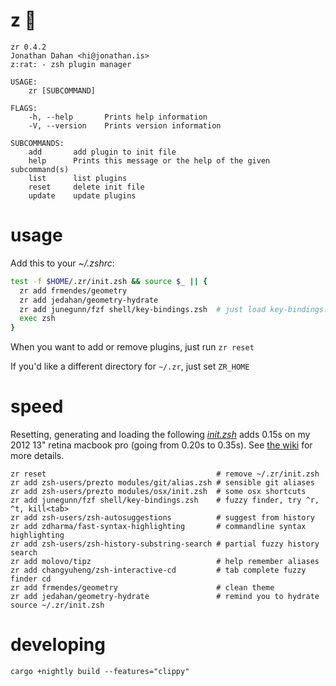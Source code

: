 # z :rat:

    zr 0.4.2
    Jonathan Dahan <hi@jonathan.is>
    z:rat: - zsh plugin manager

    USAGE:
        zr [SUBCOMMAND]

    FLAGS:
        -h, --help       Prints help information
        -V, --version    Prints version information

    SUBCOMMANDS:
        add       add plugin to init file
        help      Prints this message or the help of the given subcommand(s)
        list      list plugins
        reset     delete init file
        update    update plugins


# usage

Add this to your *~/.zshrc*:

```zsh
test -f $HOME/.zr/init.zsh && source $_ || {
  zr add frmendes/geometry
  zr add jedahan/geometry-hydrate
  zr add junegunn/fzf shell/key-bindings.zsh  # just load key-bindings.zsh
  exec zsh
}
```

When you want to add or remove plugins, just run `zr reset`

If you'd like a different directory for `~/.zr`, just set `ZR_HOME`

# speed

Resetting, generating and loading the following _[init.zsh][]_ adds 0.15s on my 2012 13" retina macbook pro (going from 0.20s to 0.35s).
See [the wiki](/wiki) for more details.

    zr reset                                      # remove ~/.zr/init.zsh
    zr add zsh-users/prezto modules/git/alias.zsh # sensible git aliases
    zr add zsh-users/prezto modules/osx/init.zsh  # some osx shortcuts
    zr add junegunn/fzf shell/key-bindings.zsh    # fuzzy finder, try ^r, ^t, kill<tab>
    zr add zsh-users/zsh-autosuggestions          # suggest from history
    zr add zdharma/fast-syntax-highlighting       # commandline syntax highlighting
    zr add zsh-users/zsh-history-substring-search # partial fuzzy history search
    zr add molovo/tipz                            # help remember aliases
    zr add changyuheng/zsh-interactive-cd         # tab complete fuzzy finder cd
    zr add frmendes/geometry                      # clean theme
    zr add jedahan/geometry-hydrate               # remind you to hydrate
    source ~/.zr/init.zsh

# developing

    cargo +nightly build --features="clippy"

[init.zsh]: https://github.com/jedahan/dotfiles/blob/master/.zshrc
